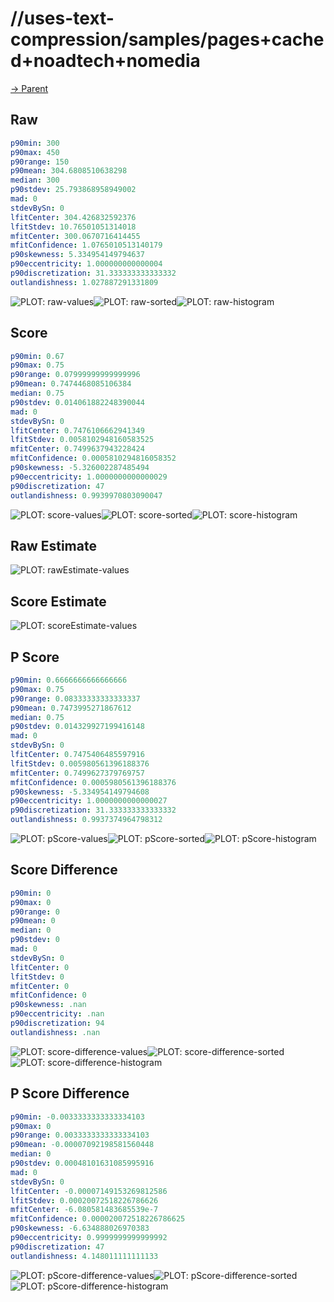 
# //uses-text-compression/samples/pages+cached+noadtech+nomedia

[→ Parent](../..)


## Raw


```yaml
p90min: 300
p90max: 450
p90range: 150
p90mean: 304.6808510638298
median: 300
p90stdev: 25.793868958949002
mad: 0
stdevBySn: 0
lfitCenter: 304.426832592376
lfitStdev: 10.76501051314018
mfitCenter: 300.0670716414455
mfitConfidence: 1.0765010513140179
p90skewness: 5.334954149794637
p90eccentricity: 1.000000000000004
p90discretization: 31.333333333333332
outlandishness: 1.027887291331809

```

![PLOT: raw-values](./raw/values.svg)![PLOT: raw-sorted](./raw/sorted.svg)![PLOT: raw-histogram](./raw/histogram.svg)
## Score


```yaml
p90min: 0.67
p90max: 0.75
p90range: 0.07999999999999996
p90mean: 0.7474468085106384
median: 0.75
p90stdev: 0.014061882248390044
mad: 0
stdevBySn: 0
lfitCenter: 0.7476106662941349
lfitStdev: 0.0058102948160583525
mfitCenter: 0.7499637943228424
mfitConfidence: 0.0005810294816058352
p90skewness: -5.326002287485494
p90eccentricity: 1.0000000000000029
p90discretization: 47
outlandishness: 0.9939970803090047

```

![PLOT: score-values](./score/values.svg)![PLOT: score-sorted](./score/sorted.svg)![PLOT: score-histogram](./score/histogram.svg)
## Raw Estimate

![PLOT: rawEstimate-values](./rawEstimate/values.svg)
## Score Estimate

![PLOT: scoreEstimate-values](./scoreEstimate/values.svg)
## P Score


```yaml
p90min: 0.6666666666666666
p90max: 0.75
p90range: 0.08333333333333337
p90mean: 0.7473995271867612
median: 0.75
p90stdev: 0.014329927199416148
mad: 0
stdevBySn: 0
lfitCenter: 0.7475406485597916
lfitStdev: 0.005980561396188376
mfitCenter: 0.7499627379769757
mfitConfidence: 0.0005980561396188376
p90skewness: -5.334954149794608
p90eccentricity: 1.0000000000000027
p90discretization: 31.333333333333332
outlandishness: 0.9937374964798312

```

![PLOT: pScore-values](./pScore/values.svg)![PLOT: pScore-sorted](./pScore/sorted.svg)![PLOT: pScore-histogram](./pScore/histogram.svg)
## Score Difference


```yaml
p90min: 0
p90max: 0
p90range: 0
p90mean: 0
median: 0
p90stdev: 0
mad: 0
stdevBySn: 0
lfitCenter: 0
lfitStdev: 0
mfitCenter: 0
mfitConfidence: 0
p90skewness: .nan
p90eccentricity: .nan
p90discretization: 94
outlandishness: .nan

```

![PLOT: score-difference-values](./score-difference/values.svg)![PLOT: score-difference-sorted](./score-difference/sorted.svg)![PLOT: score-difference-histogram](./score-difference/histogram.svg)
## P Score Difference


```yaml
p90min: -0.0033333333333334103
p90max: 0
p90range: 0.0033333333333334103
p90mean: -0.00007092198581560448
median: 0
p90stdev: 0.00048101631085995916
mad: 0
stdevBySn: 0
lfitCenter: -0.00007149153269812586
lfitStdev: 0.00020072518226786626
mfitCenter: -6.080581483685539e-7
mfitConfidence: 0.000020072518226786625
p90skewness: -6.634888026970383
p90eccentricity: 0.9999999999999992
p90discretization: 47
outlandishness: 4.148011111111133

```

![PLOT: pScore-difference-values](./pScore-difference/values.svg)![PLOT: pScore-difference-sorted](./pScore-difference/sorted.svg)![PLOT: pScore-difference-histogram](./pScore-difference/histogram.svg)